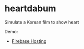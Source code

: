 # heartdabum

Simulate a Korean film to show heart 

Demo:

- [Firebase Hosting](https://heartproject-caff9.web.app/#/)
